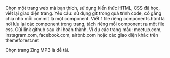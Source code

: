 Chọn một trang web mà bạn thích, sử dụng kiến thức HTML, CSS đã học, viết lại giao diện trang. Yêu cầu: sử dụng git trong quá trình code, cố gắng chia nhỏ mỗi commit là một component. Viết 1 file riêng components.html là nơi lưu lại các component trong trang, tách riêng mỗi component ra một file css. Gửi link github sau khi hoàn thành. Ví dụ các trang mẫu: meetup.com, instagram.com, facebook.com, airbnb.com hoặc các giao diện khác trên themeforest.net

Chọn trang Zing MP3 là đề tài.